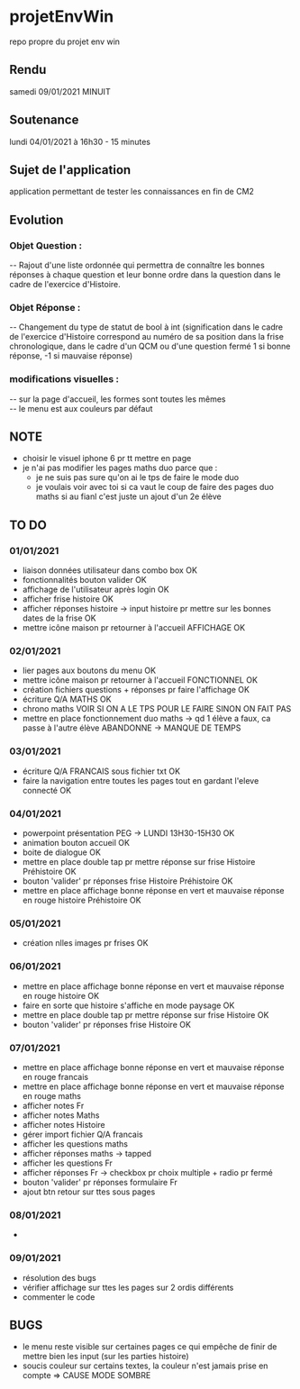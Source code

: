 # projetEnvWin
repo propre du projet env win

## Rendu
samedi 09/01/2021 MINUIT

## Soutenance
lundi 04/01/2021 à 16h30 - 15 minutes

## Sujet de l'application
application permettant de tester les connaissances en fin de CM2

## Evolution

### Objet Question :

-- Rajout d'une liste ordonnée qui permettra de connaître les bonnes réponses à chaque question et leur bonne ordre dans la question dans le cadre de l'exercice d'Histoire.

### Objet Réponse :

-- Changement du type de statut de bool à int (signification dans le cadre de l'exercice d'Histoire correspond au numéro de sa position dans la frise chronologique, dans le cadre d'un QCM ou d'une question fermé 1 si bonne réponse, -1 si mauvaise réponse)

### modifications visuelles :
-- sur la page d'accueil, les formes sont toutes les mêmes  
-- le menu est aux couleurs par défaut


## NOTE
- choisir le visuel iphone 6 pr tt mettre en page
- je n'ai pas modifier les pages maths duo parce que :
  - je ne suis pas sure qu'on ai le tps de faire le mode duo
  - je voulais voir avec toi si ca vaut le coup de faire des pages duo maths si au fianl c'est juste un ajout d'un 2e élève

## TO DO
### 01/01/2021
- liaison données utilisateur dans combo box OK
- fonctionnalités bouton valider OK
- affichage de l'utilisateur après login OK
- afficher frise histoire OK
- afficher réponses histoire -> input histoire pr mettre sur les bonnes dates de la frise OK
- mettre icône maison pr retourner à l'accueil AFFICHAGE OK

### 02/01/2021
- lier pages aux boutons du menu OK
- mettre icône maison pr retourner à l'accueil FONCTIONNEL OK
- création fichiers questions + réponses pr faire l'affichage OK
- écriture Q/A MATHS OK
- chrono maths VOIR SI ON A LE TPS POUR LE FAIRE SINON ON FAIT PAS
- mettre en place fonctionnement duo maths -> qd 1 élève a faux, ca passe à l'autre élève ABANDONNE -> MANQUE DE TEMPS

### 03/01/2021
- écriture Q/A FRANCAIS sous fichier txt OK
- faire la navigation entre toutes les pages tout en gardant l'eleve connecté OK

### 04/01/2021
- powerpoint présentation PEG -> LUNDI 13H30-15H30 OK
- animation bouton accueil OK
- boite de dialogue OK
- mettre en place double tap pr mettre réponse sur frise Histoire Préhistoire OK
- bouton 'valider' pr réponses frise Histoire Préhistoire OK
- mettre en place affichage bonne réponse en vert et mauvaise réponse en rouge histoire Préhistoire OK

### 05/01/2021
- création nlles images pr frises OK

### 06/01/2021
- mettre en place affichage bonne réponse en vert et mauvaise réponse en rouge histoire OK
- faire en sorte que histoire s'affiche en mode paysage OK
- mettre en place double tap pr mettre réponse sur frise Histoire OK
- bouton 'valider' pr réponses frise Histoire OK

### 07/01/2021
- mettre en place affichage bonne réponse en vert et mauvaise réponse en rouge francais
- mettre en place affichage bonne réponse en vert et mauvaise réponse en rouge maths
- afficher notes Fr
- afficher notes Maths
- afficher notes Histoire
- gérer import fichier Q/A francais
- afficher les questions maths
- afficher réponses maths -> tapped
- afficher les questions Fr
- afficher réponses Fr -> checkbox pr choix multiple + radio pr fermé
- bouton 'valider' pr réponses formulaire Fr
- ajout btn retour sur ttes sous pages

### 08/01/2021
- 

### 09/01/2021
- résolution des bugs
- vérifier affichage sur ttes les pages sur 2 ordis différents
- commenter le code

## BUGS
- le menu reste visible sur certaines pages ce qui empêche de finir de mettre bien les input (sur les parties histoire)
- soucis couleur sur certains textes, la couleur n'est jamais prise en compte => CAUSE MODE SOMBRE

